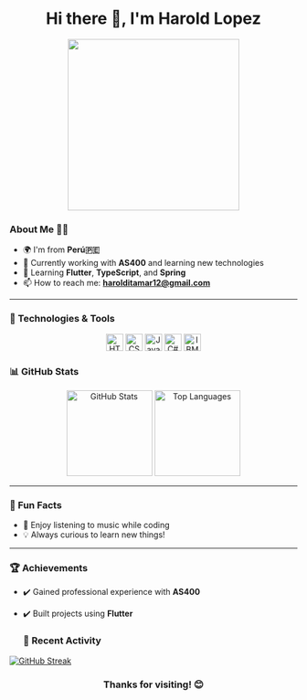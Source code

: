 <h1 align="center" dir="auto">
  <a id="user-content--hi-there-" class="anchor" aria-hidden="true" href="#-hi-there-"></a> 
  Hi there 👋, I'm Harold Lopez
</h1>

<div align="center">
  <img src="https://media0.giphy.com/media/bGgsc5mWoryfgKBx1u/giphy.gif?cid=6c09b952sz94i5inlz6y1f2g9ct7pgpxe79hy1rx3n0zlskv&ep=v1_gifs_search&rid=giphy.gif&ct=g" width="300" style="max-width: 100%;">
</div>


### About Me 🧑‍💻
- 🌍 I'm from **Perú🇵🇪**
- 💼 Currently working with **AS400** and learning new technologies
- 🌱 Learning **Flutter**, **TypeScript**, and **Spring**
- 📫 How to reach me: **harolditamar12@gmail.com**
<!-- Aprendiendo a programar -->
---

### 🔧 Technologies & Tools
<div align="center">
  <img height="30" src="https://cdn-icons-png.flaticon.com/128/732/732212.png" alt="HTML">
  <img height="30" src="https://cdn-icons-png.flaticon.com/128/5968/5968282.png" alt="CSS">
  <img height="30" src="https://cdn-icons-png.flaticon.com/512/2716/2716612.png" alt="JavaScript">
  <img height="30" src="https://cdn-icons-png.flaticon.com/512/6132/6132219.png" alt="C#">
  <img height="30" src="https://cdn-icons-png.flaticon.com/512/882/882727.png" alt="IBM AS400">
</div>

### 📊 GitHub Stats
<div align="center">
  <img height="150" src="https://github-readme-stats.vercel.app/api?username=HaroldLop&show_icons=true&theme=radical" alt="GitHub Stats">
  <img height="150" src="https://github-readme-stats.vercel.app/api/top-langs/?username=HaroldLop&layout=compact&theme=radical" alt="Top Languages">
</div>

---

### 🎯 Fun Facts
- 🎵 Enjoy listening to music while coding
- 💡 Always curious to learn new things!

---

### 🏆 Achievements
- ✔️ Gained professional experience with **AS400**
- ✔️ Built projects using **Flutter**

  ### 🚀 Recent Activity
  <div align="center">
[![GitHub Streak](https://streak-stats.demolab.com?user=HaroldLop&theme=radical)](https://git.io/streak-stats)
</div>

<div align="center">
  <h3>Thanks for visiting! 😊</h3>
</div>

 
